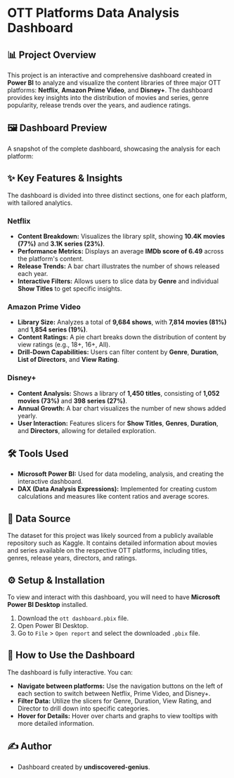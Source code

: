# OTT Platforms Data Analysis Dashboard

## 📊 Project Overview

This project is an interactive and comprehensive dashboard created in **Power BI** to analyze and visualize the content libraries of three major OTT platforms: **Netflix**, **Amazon Prime Video**, and **Disney+**. The dashboard provides key insights into the distribution of movies and series, genre popularity, release trends over the years, and audience ratings.

## 🖼️ Dashboard Preview

A snapshot of the complete dashboard, showcasing the analysis for each platform:


## ✨ Key Features & Insights

The dashboard is divided into three distinct sections, one for each platform, with tailored analytics.

### Netflix
* **Content Breakdown:** Visualizes the library split, showing **10.4K movies (77%)** and **3.1K series (23%)**.
* **Performance Metrics:** Displays an average **IMDb score of 6.49** across the platform's content.
* **Release Trends:** A bar chart illustrates the number of shows released each year.
* **Interactive Filters:** Allows users to slice data by **Genre** and individual **Show Titles** to get specific insights.

### Amazon Prime Video
* **Library Size:** Analyzes a total of **9,684 shows**, with **7,814 movies (81%)** and **1,854 series (19%)**.
* **Content Ratings:** A pie chart breaks down the distribution of content by view ratings (e.g., 18+, 16+, All).
* **Drill-Down Capabilities:** Users can filter content by **Genre**, **Duration**, **List of Directors**, and **View Rating**.

### Disney+
* **Content Analysis:** Shows a library of **1,450 titles**, consisting of **1,052 movies (73%)** and **398 series (27%)**.
* **Annual Growth:** A bar chart visualizes the number of new shows added yearly.
* **User Interaction:** Features slicers for **Show Titles**, **Genres**, **Duration**, and **Directors**, allowing for detailed exploration.

## 🛠️ Tools Used

* **Microsoft Power BI:** Used for data modeling, analysis, and creating the interactive dashboard.
* **DAX (Data Analysis Expressions):** Implemented for creating custom calculations and measures like content ratios and average scores.

## 💾 Data Source

The dataset for this project was likely sourced from a publicly available repository such as Kaggle. It contains detailed information about movies and series available on the respective OTT platforms, including titles, genres, release years, directors, and ratings.

## ⚙️ Setup & Installation

To view and interact with this dashboard, you will need to have **Microsoft Power BI Desktop** installed.

1.  Download the `ott dashboard.pbix` file.
2.  Open Power BI Desktop.
3.  Go to `File` > `Open report` and select the downloaded `.pbix` file.

## 🚀 How to Use the Dashboard

The dashboard is fully interactive. You can:
* **Navigate between platforms:** Use the navigation buttons on the left of each section to switch between Netflix, Prime Video, and Disney+.
* **Filter Data:** Utilize the slicers for Genre, Duration, View Rating, and Director to drill down into specific categories.
* **Hover for Details:** Hover over charts and graphs to view tooltips with more detailed information.

## ✍️ Author
* Dashboard created by **undiscovered-genius**.
